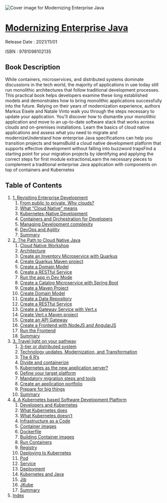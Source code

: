 ![Cover image for Modernizing Enterprise Java](https://imgdetail.ebookreading.net/cover/cover/202109/EB9781098102135.jpg)

[Modernizing Enterprise Java](https://ebookreading.net/view/book/Modernizing+Enterprise+Java-EB9781098102135_1.html "Modernizing Enterprise Java")
====================================================================================================================

Release Date : 2021/11/01

ISBN : 9781098102135

Book Description
-----------------

While containers, microservices, and distributed systems dominate discussions in the tech world, the majority of applications in use today still run monolithic architectures that follow traditional development processes. This practical book helps developers examine these long established models and demonstrates how to bring monolithic applications successfully into the future.
Relying on their years of modernization experience, authors Markus Eisele and Natale Vinto walk you through the steps necessary to update your application. You'll discover how to dismantle your monolithic application and move to an up-to-date software stack that works across clouds and on-premises installations.
Learn the basics of cloud native applications and assess what you need to migrate and modernizeUnderstand how enterprise Java specifications can help you transition projects and teamsBuild a cloud native development platform that supports effective development without falling into buzzword trapsFind a starting point for your migration projects by identifying and applying the correct steps for first module extractionsLearn the necessary pieces to complement a traditional enterprise Java application with components on top of containers and Kubernetes

Table of Contents
-----------------

1. [1. Revisiting Enterprise Development](https://ebookreading.net/view/book/Modernizing+Enterprise+Java-EB9781098102135_4.html)
    1. [From public to private. Why clouds?](https://ebookreading.net/view/book/Modernizing+Enterprise+Java-EB9781098102135_4.html#idm45267795445304)
    1. [What “Cloud Native” means](https://ebookreading.net/view/book/Modernizing+Enterprise+Java-EB9781098102135_4.html#idm45267795421352)
    1. [Kubernetes-Native Development](https://ebookreading.net/view/book/Modernizing+Enterprise+Java-EB9781098102135_4.html#idm45267795700728)
    1. [Containers and Orchestration for Developers](https://ebookreading.net/view/book/Modernizing+Enterprise+Java-EB9781098102135_4.html#idm45267795696504)
    1. [Managing Development complexity](https://ebookreading.net/view/book/Modernizing+Enterprise+Java-EB9781098102135_4.html#idm45267795881992)
    1. [DevOps and Agility](https://ebookreading.net/view/book/Modernizing+Enterprise+Java-EB9781098102135_4.html#idm45267795440024)
    1. [Summary](https://ebookreading.net/view/book/Modernizing+Enterprise+Java-EB9781098102135_4.html#idm45267795436184)
1. [2. The Path to Cloud Native Java](https://ebookreading.net/view/book/Modernizing+Enterprise+Java-EB9781098102135_5.html)
    1. [Cloud Native Workshop](https://ebookreading.net/view/book/Modernizing+Enterprise+Java-EB9781098102135_5.html#idm45267795426184)
    1. [Architecture](https://ebookreading.net/view/book/Modernizing+Enterprise+Java-EB9781098102135_5.html#idm45267795422696)
    1. [Create an Inventory Microservice with Quarkus](https://ebookreading.net/view/book/Modernizing+Enterprise+Java-EB9781098102135_5.html#idm45267795746088)
    1. [Create Quarkus Maven project](https://ebookreading.net/view/book/Modernizing+Enterprise+Java-EB9781098102135_5.html#idm45267795527896)
    1. [Create a Domain Model](https://ebookreading.net/view/book/Modernizing+Enterprise+Java-EB9781098102135_5.html#idm45267795527272)
    1. [Create a RESTful Service](https://ebookreading.net/view/book/Modernizing+Enterprise+Java-EB9781098102135_5.html#idm45267789152856)
    1. [Run the app in Dev Mode](https://ebookreading.net/view/book/Modernizing+Enterprise+Java-EB9781098102135_5.html#idm45267788906936)
    1. [Create a Catalog Microservice with Spring Boot](https://ebookreading.net/view/book/Modernizing+Enterprise+Java-EB9781098102135_5.html#idm45267795727016)
    1. [Create a Maven Project](https://ebookreading.net/view/book/Modernizing+Enterprise+Java-EB9781098102135_5.html#idm45267788677544)
    1. [Create Domain Model](https://ebookreading.net/view/book/Modernizing+Enterprise+Java-EB9781098102135_5.html#idm45267788676920)
    1. [Create a Data Repository](https://ebookreading.net/view/book/Modernizing+Enterprise+Java-EB9781098102135_5.html#idm45267788189464)
    1. [Create a RESTful Service](https://ebookreading.net/view/book/Modernizing+Enterprise+Java-EB9781098102135_5.html#idm45267788347608)
    1. [Create a Gateway Service with Vert.x](https://ebookreading.net/view/book/Modernizing+Enterprise+Java-EB9781098102135_5.html#idm45267788687176)
    1. [Create Vert.x Maven project](https://ebookreading.net/view/book/Modernizing+Enterprise+Java-EB9781098102135_5.html#idm45267787664776)
    1. [Create an API Gateway](https://ebookreading.net/view/book/Modernizing+Enterprise+Java-EB9781098102135_5.html#idm45267787567464)
    1. [Create a Frontend with NodeJS and AngularJS](https://ebookreading.net/view/book/Modernizing+Enterprise+Java-EB9781098102135_5.html#idm45267787679496)
    1. [Run the Frontend](https://ebookreading.net/view/book/Modernizing+Enterprise+Java-EB9781098102135_5.html#idm45267785977720)
    1. [Summary](https://ebookreading.net/view/book/Modernizing+Enterprise+Java-EB9781098102135_5.html#idm45267785954008)
1. [3. Travel light on your pathway](https://ebookreading.net/view/book/Modernizing+Enterprise+Java-EB9781098102135_6.html)
    1. [3-tier or distributed system](https://ebookreading.net/view/book/Modernizing+Enterprise+Java-EB9781098102135_6.html#idm45267785939976)
    1. [Technology updates, Modernization, and Transformation](https://ebookreading.net/view/book/Modernizing+Enterprise+Java-EB9781098102135_6.html#idm45267785933800)
    1. [The 6 R’s](https://ebookreading.net/view/book/Modernizing+Enterprise+Java-EB9781098102135_6.html#idm45267785904744)
    1. [Divide and containerize](https://ebookreading.net/view/book/Modernizing+Enterprise+Java-EB9781098102135_6.html#idm45267785904248)
    1. [Kubernetes as the new application server?](https://ebookreading.net/view/book/Modernizing+Enterprise+Java-EB9781098102135_6.html#idm45267785884120)
    1. [Define your target platform](https://ebookreading.net/view/book/Modernizing+Enterprise+Java-EB9781098102135_6.html#idm45267785883208)
    1. [Mandatory migration steps and tools](https://ebookreading.net/view/book/Modernizing+Enterprise+Java-EB9781098102135_6.html#idm45267785819080)
    1. [Create an application portfolio](https://ebookreading.net/view/book/Modernizing+Enterprise+Java-EB9781098102135_6.html#idm45267785814168)
    1. [Prepare for big things](https://ebookreading.net/view/book/Modernizing+Enterprise+Java-EB9781098102135_6.html#idm45267785811560)
    1. [Summary](https://ebookreading.net/view/book/Modernizing+Enterprise+Java-EB9781098102135_6.html#idm45267785810936)
1. [4. A Kubernetes based Software Development Platform](https://ebookreading.net/view/book/Modernizing+Enterprise+Java-EB9781098102135_7.html)
    1. [Developers and Kubernetes](https://ebookreading.net/view/book/Modernizing+Enterprise+Java-EB9781098102135_7.html#idm45267785780040)
    1. [What Kubernetes does](https://ebookreading.net/view/book/Modernizing+Enterprise+Java-EB9781098102135_7.html#idm45267785773784)
    1. [What Kubernetes doesn’t](https://ebookreading.net/view/book/Modernizing+Enterprise+Java-EB9781098102135_7.html#idm45267785763896)
    1. [Infrastructure as a Code](https://ebookreading.net/view/book/Modernizing+Enterprise+Java-EB9781098102135_7.html#idm45267785756616)
    1. [Container images](https://ebookreading.net/view/book/Modernizing+Enterprise+Java-EB9781098102135_7.html#idm45267785746152)
    1. [Dockerfile](https://ebookreading.net/view/book/Modernizing+Enterprise+Java-EB9781098102135_7.html#idm45267785740584)
    1. [Building Container images](https://ebookreading.net/view/book/Modernizing+Enterprise+Java-EB9781098102135_7.html#idm45267785666648)
    1. [Run Containers](https://ebookreading.net/view/book/Modernizing+Enterprise+Java-EB9781098102135_7.html#idm45267785661272)
    1. [Registry](https://ebookreading.net/view/book/Modernizing+Enterprise+Java-EB9781098102135_7.html#idm45267785598664)
    1. [Deploying to Kubernetes](https://ebookreading.net/view/book/Modernizing+Enterprise+Java-EB9781098102135_7.html#idm45267785598104)
    1. [Pod](https://ebookreading.net/view/book/Modernizing+Enterprise+Java-EB9781098102135_7.html#idm45267785540056)
    1. [Service](https://ebookreading.net/view/book/Modernizing+Enterprise+Java-EB9781098102135_7.html#idm45267785390968)
    1. [Deployment](https://ebookreading.net/view/book/Modernizing+Enterprise+Java-EB9781098102135_7.html#idm45267785396856)
    1. [Kubernetes and Java](https://ebookreading.net/view/book/Modernizing+Enterprise+Java-EB9781098102135_7.html#idm45267784880952)
    1. [Jib](https://ebookreading.net/view/book/Modernizing+Enterprise+Java-EB9781098102135_7.html#idm45267784860680)
    1. [JKube](https://ebookreading.net/view/book/Modernizing+Enterprise+Java-EB9781098102135_7.html#idm45267784963512)
    1. [Summary](https://ebookreading.net/view/book/Modernizing+Enterprise+Java-EB9781098102135_7.html#idm45267784195400)
1. [Index](https://ebookreading.net/view/book/Modernizing+Enterprise+Java-EB9781098102135_8.html)
